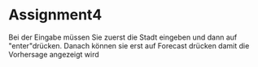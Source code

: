 # Assignment4
Bei der Eingabe müssen Sie zuerst die Stadt eingeben und dann auf "enter"drücken. Danach können sie erst auf Forecast drücken damit die Vorhersage angezeigt wird
